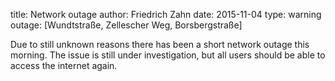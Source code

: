 title: Network outage
author: Friedrich Zahn
date: 2015-11-04
type: warning
outage: [Wundtstraße, Zellescher Weg, Borsbergstraße]

Due to still unknown reasons there has been a short network outage this morning. The issue is still under investigation, but all users should be able to access the internet again.
